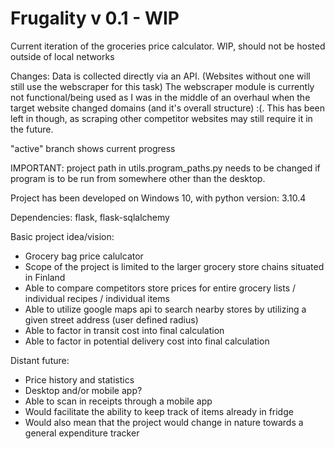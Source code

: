 # Frugality v 0.1 - WIP

Current iteration of the groceries price calculator.
WIP, should not be hosted outside of local networks

Changes: Data is collected directly via an API. (Websites without one will still use the webscraper for this task)
The webscraper module is currently not functional/being used as I was in the middle of an overhaul when the target website changed domains (and it's overall structure) :(. This has been left in though, as scraping other competitor websites may still require it in the future.

"active" branch shows current progress

IMPORTANT: project path in utils.program_paths.py needs to be changed if program is to be run from somewhere other than the desktop.

Project has been developed on Windows 10, with python version: 3.10.4

Dependencies: flask, flask-sqlalchemy

Basic project idea/vision:
- Grocery bag price calulcator
- Scope of the project is limited to the larger grocery store chains situated in Finland
- Able to compare competitors store prices for entire grocery lists / individual recipes / individual items
- Able to utilize google maps api to search nearby stores by utilizing a given street address (user defined radius)
- Able to factor in transit cost into final calculation
- Able to factor in potential delivery cost into final calculation

Distant future:
- Price history and statistics
- Desktop and/or mobile app?
- Able to scan in receipts through a mobile app
- Would facilitate the ability to keep track of items already in fridge
- Would also mean that the project would change in nature towards a general expenditure tracker
